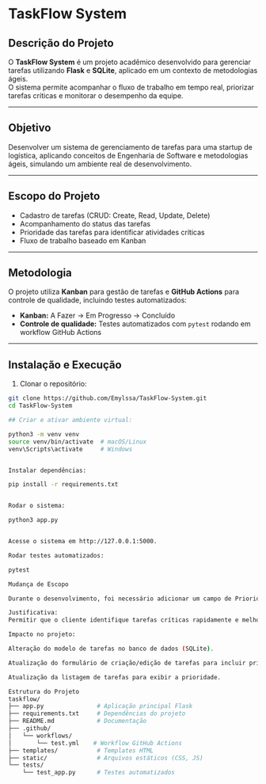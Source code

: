 # TaskFlow System

## Descrição do Projeto
O **TaskFlow System** é um projeto acadêmico desenvolvido para gerenciar tarefas utilizando **Flask** e **SQLite**, aplicado em um contexto de metodologias ágeis.  
O sistema permite acompanhar o fluxo de trabalho em tempo real, priorizar tarefas críticas e monitorar o desempenho da equipe.

---

## Objetivo
Desenvolver um sistema de gerenciamento de tarefas para uma startup de logística, aplicando conceitos de Engenharia de Software e metodologias ágeis, simulando um ambiente real de desenvolvimento.

---

## Escopo do Projeto
- Cadastro de tarefas (CRUD: Create, Read, Update, Delete)  
- Acompanhamento do status das tarefas  
- Prioridade das tarefas para identificar atividades críticas  
- Fluxo de trabalho baseado em Kanban

---

## Metodologia
O projeto utiliza **Kanban** para gestão de tarefas e **GitHub Actions** para controle de qualidade, incluindo testes automatizados:

- **Kanban:** A Fazer → Em Progresso → Concluído  
- **Controle de qualidade:** Testes automatizados com `pytest` rodando em workflow GitHub Actions  

---

## Instalação e Execução

1. Clonar o repositório:
```bash
git clone https://github.com/Emylssa/TaskFlow-System.git
cd TaskFlow-System

## Criar e ativar ambiente virtual:

python3 -m venv venv
source venv/bin/activate  # macOS/Linux
venv\Scripts\activate     # Windows


Instalar dependências:

pip install -r requirements.txt


Rodar o sistema:

python3 app.py


Acesse o sistema em http://127.0.0.1:5000.

Rodar testes automatizados:

pytest

Mudança de Escopo

Durante o desenvolvimento, foi necessário adicionar um campo de Prioridade no CRUD de tarefas.

Justificativa:
Permitir que o cliente identifique tarefas críticas rapidamente e melhore o acompanhamento do fluxo de trabalho.

Impacto no projeto:

Alteração do modelo de tarefas no banco de dados (SQLite).

Atualização do formulário de criação/edição de tarefas para incluir prioridade.

Atualização da listagem de tarefas para exibir a prioridade.

Estrutura do Projeto
taskflow/
├── app.py               # Aplicação principal Flask
├── requirements.txt     # Dependências do projeto
├── README.md            # Documentação
├── .github/
│   └── workflows/
│       └── test.yml    # Workflow GitHub Actions
├── templates/           # Templates HTML
├── static/              # Arquivos estáticos (CSS, JS)
└── tests/
    └── test_app.py      # Testes automatizados